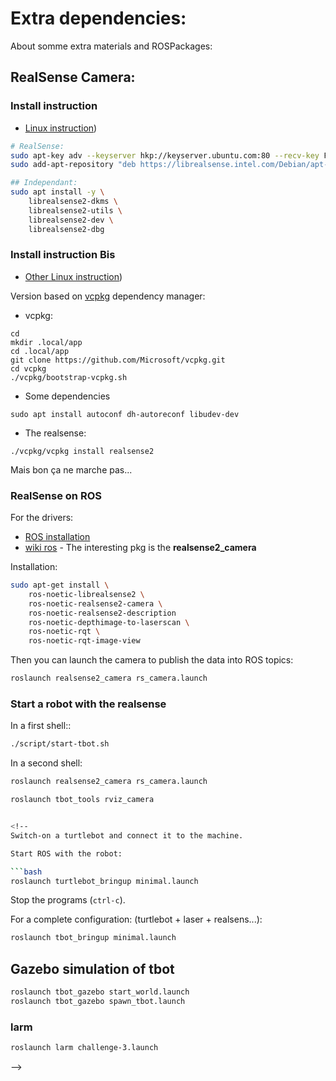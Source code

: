 # Extra dependencies:

About somme extra materials and ROSPackages:

## RealSense Camera:

### Install instruction

* [Linux instruction](https://github.com/IntelRealSense/librealsense/blob/master/doc/distribution_linux.md))

```sh
# RealSense:
sudo apt-key adv --keyserver hkp://keyserver.ubuntu.com:80 --recv-key F6E65AC044F831AC80A06380C8B3A55A6F3EFCDE
sudo add-apt-repository "deb https://librealsense.intel.com/Debian/apt-repo $(lsb_release -cs) main" -u

## Independant:
sudo apt install -y \
    librealsense2-dkms \
    librealsense2-utils \
    librealsense2-dev \
    librealsense2-dbg
```

### Install instruction Bis

* [Other Linux instruction](https://github.com/IntelRealSense))

Version based on [vcpkg](https://github.com/Microsoft/vcpkg) dependency manager:

- vcpkg:

```
cd
mkdir .local/app
cd .local/app
git clone https://github.com/Microsoft/vcpkg.git
cd vcpkg
./vcpkg/bootstrap-vcpkg.sh
```

- Some dependencies

```
sudo apt install autoconf dh-autoreconf libudev-dev
```


- The realsense:

```
./vcpkg/vcpkg install realsense2
```

Mais bon ça ne marche pas...


### RealSense on ROS

For the drivers:

* [ROS installation](https://github.com/IntelRealSense/realsense-ros#installation-instructions)
* [wiki ros](http://wiki.ros.org/RealSense) - The interesting pkg is the **realsense2_camera**

Installation:

```bash
sudo apt-get install \
    ros-noetic-librealsense2 \
    ros-noetic-realsense2-camera \
    ros-noetic-realsense2-description
    ros-noetic-depthimage-to-laserscan \
    ros-noetic-rqt \
    ros-noetic-rqt-image-view
```

Then you can launch the camera to publish the data into ROS topics:

```bash
roslaunch realsense2_camera rs_camera.launch
```

### Start a robot with the realsense

In a first shell::

```sh
./script/start-tbot.sh
```

In a second shell:

```sh
roslaunch realsense2_camera rs_camera.launch
```

```sh 
roslaunch tbot_tools rviz_camera


<!--
Switch-on a turtlebot and connect it to the machine.

Start ROS with the robot:

```bash
roslaunch turtlebot_bringup minimal.launch
```

Stop the programs (`ctrl-c`).

For a complete configuration: (turtlebot + laser + realsens...):

```bash
roslaunch tbot_bringup minimal.launch
```


## Gazebo simulation of tbot

```bash
roslaunch tbot_gazebo start_world.launch
roslaunch tbot_gazebo spawn_tbot.launch
```

### larm

```bash
roslaunch larm challenge-3.launch
```
-->
